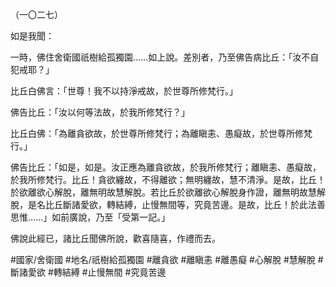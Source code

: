 （一〇二七）

如是我聞：

一時，佛住舍衛國祇樹給孤獨園……如上說。差別者，乃至佛告病比丘：「汝不自犯戒耶？」

比丘白佛言：「世尊！我不以持淨戒故，於世尊所修梵行。」

佛告比丘：「汝以何等法故，於我所修梵行？」

比丘白佛：「為離貪欲故，於世尊所修梵行；為離瞋恚、愚癡故，於世尊所修梵行。」

佛告比丘：「如是，如是。汝正應為離貪欲故，於我所修梵行；離瞋恚、愚癡故，於我所修梵行。比丘！貪欲纏故，不得離欲；無明纏故，慧不清淨。是故，比丘！於欲離欲心解脫，離無明故慧解脫。若比丘於欲離欲心解脫身作證，離無明故慧解脫，是名比丘斷諸愛欲，轉結縛，止慢無間等，究竟苦邊。是故，比丘！於此法善思惟……」如前廣說，乃至「受第一記。」

佛說此經已，諸比丘聞佛所說，歡喜隨喜，作禮而去。

#國家/舍衛國
#地名/祇樹給孤獨園
#離貪欲
#離瞋恚
#離愚癡
#心解脫
#慧解脫
#斷諸愛欲
#轉結縛
#止慢無間
#究竟苦邊
